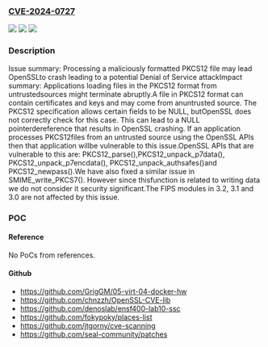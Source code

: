 ### [CVE-2024-0727](https://cve.mitre.org/cgi-bin/cvename.cgi?name=CVE-2024-0727)
![](https://img.shields.io/static/v1?label=Product&message=OpenSSL&color=blue)
![](https://img.shields.io/static/v1?label=Version&message=3.2.0%3C%203.2.1%20&color=brighgreen)
![](https://img.shields.io/static/v1?label=Vulnerability&message=NULL%20Pointer%20Dereference&color=brighgreen)

### Description

Issue summary: Processing a maliciously formatted PKCS12 file may lead OpenSSLto crash leading to a potential Denial of Service attackImpact summary: Applications loading files in the PKCS12 format from untrustedsources might terminate abruptly.A file in PKCS12 format can contain certificates and keys and may come from anuntrusted source. The PKCS12 specification allows certain fields to be NULL, butOpenSSL does not correctly check for this case. This can lead to a NULL pointerdereference that results in OpenSSL crashing. If an application processes PKCS12files from an untrusted source using the OpenSSL APIs then that application willbe vulnerable to this issue.OpenSSL APIs that are vulnerable to this are: PKCS12_parse(),PKCS12_unpack_p7data(), PKCS12_unpack_p7encdata(), PKCS12_unpack_authsafes()and PKCS12_newpass().We have also fixed a similar issue in SMIME_write_PKCS7(). However since thisfunction is related to writing data we do not consider it security significant.The FIPS modules in 3.2, 3.1 and 3.0 are not affected by this issue.

### POC

#### Reference
No PoCs from references.

#### Github
- https://github.com/GrigGM/05-virt-04-docker-hw
- https://github.com/chnzzh/OpenSSL-CVE-lib
- https://github.com/denoslab/ensf400-lab10-ssc
- https://github.com/fokypoky/places-list
- https://github.com/jtgorny/cve-scanning
- https://github.com/seal-community/patches

